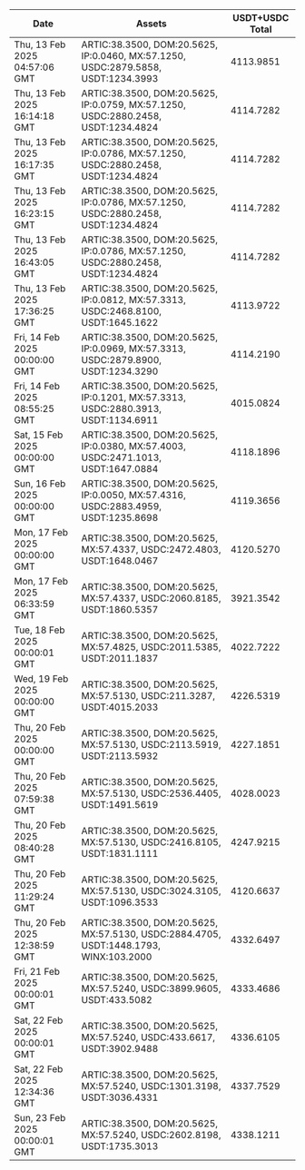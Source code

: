 | Date                          | Assets                                                                                | USDT+USDC Total |
| ----------------------------- | ------------------------------------------------------------------------------------- | --------------- |
| Thu, 13 Feb 2025 04:57:06 GMT | ARTIC:38.3500, DOM:20.5625, IP:0.0460, MX:57.1250, USDC:2879.5858, USDT:1234.3993     | 4113.9851       |
| Thu, 13 Feb 2025 16:14:18 GMT | ARTIC:38.3500, DOM:20.5625, IP:0.0759, MX:57.1250, USDC:2880.2458, USDT:1234.4824     | 4114.7282       |
| Thu, 13 Feb 2025 16:17:35 GMT | ARTIC:38.3500, DOM:20.5625, IP:0.0786, MX:57.1250, USDC:2880.2458, USDT:1234.4824     | 4114.7282       |
| Thu, 13 Feb 2025 16:23:15 GMT | ARTIC:38.3500, DOM:20.5625, IP:0.0786, MX:57.1250, USDC:2880.2458, USDT:1234.4824     | 4114.7282       |
| Thu, 13 Feb 2025 16:43:05 GMT | ARTIC:38.3500, DOM:20.5625, IP:0.0786, MX:57.1250, USDC:2880.2458, USDT:1234.4824     | 4114.7282       |
| Thu, 13 Feb 2025 17:36:25 GMT | ARTIC:38.3500, DOM:20.5625, IP:0.0812, MX:57.3313, USDC:2468.8100, USDT:1645.1622     | 4113.9722       |
| Fri, 14 Feb 2025 00:00:00 GMT | ARTIC:38.3500, DOM:20.5625, IP:0.0969, MX:57.3313, USDC:2879.8900, USDT:1234.3290     | 4114.2190       |
| Fri, 14 Feb 2025 08:55:25 GMT | ARTIC:38.3500, DOM:20.5625, IP:0.1201, MX:57.3313, USDC:2880.3913, USDT:1134.6911     | 4015.0824       |
| Sat, 15 Feb 2025 00:00:00 GMT | ARTIC:38.3500, DOM:20.5625, IP:0.0380, MX:57.4003, USDC:2471.1013, USDT:1647.0884     | 4118.1896       |
| Sun, 16 Feb 2025 00:00:00 GMT | ARTIC:38.3500, DOM:20.5625, IP:0.0050, MX:57.4316, USDC:2883.4959, USDT:1235.8698     | 4119.3656       |
| Mon, 17 Feb 2025 00:00:00 GMT | ARTIC:38.3500, DOM:20.5625, MX:57.4337, USDC:2472.4803, USDT:1648.0467                | 4120.5270       |
| Mon, 17 Feb 2025 06:33:59 GMT | ARTIC:38.3500, DOM:20.5625, MX:57.4337, USDC:2060.8185, USDT:1860.5357                | 3921.3542       |
| Tue, 18 Feb 2025 00:00:01 GMT | ARTIC:38.3500, DOM:20.5625, MX:57.4825, USDC:2011.5385, USDT:2011.1837                | 4022.7222       |
| Wed, 19 Feb 2025 00:00:00 GMT | ARTIC:38.3500, DOM:20.5625, MX:57.5130, USDC:211.3287, USDT:4015.2033                 | 4226.5319       |
| Thu, 20 Feb 2025 00:00:00 GMT | ARTIC:38.3500, DOM:20.5625, MX:57.5130, USDC:2113.5919, USDT:2113.5932                | 4227.1851       |
| Thu, 20 Feb 2025 07:59:38 GMT | ARTIC:38.3500, DOM:20.5625, MX:57.5130, USDC:2536.4405, USDT:1491.5619                | 4028.0023       |
| Thu, 20 Feb 2025 08:40:28 GMT | ARTIC:38.3500, DOM:20.5625, MX:57.5130, USDC:2416.8105, USDT:1831.1111                | 4247.9215       |
| Thu, 20 Feb 2025 11:29:24 GMT | ARTIC:38.3500, DOM:20.5625, MX:57.5130, USDC:3024.3105, USDT:1096.3533                | 4120.6637       |
| Thu, 20 Feb 2025 12:38:59 GMT | ARTIC:38.3500, DOM:20.5625, MX:57.5130, USDC:2884.4705, USDT:1448.1793, WINX:103.2000 | 4332.6497       |
| Fri, 21 Feb 2025 00:00:01 GMT | ARTIC:38.3500, DOM:20.5625, MX:57.5240, USDC:3899.9605, USDT:433.5082                 | 4333.4686       |
| Sat, 22 Feb 2025 00:00:01 GMT | ARTIC:38.3500, DOM:20.5625, MX:57.5240, USDC:433.6617, USDT:3902.9488                 | 4336.6105       |
| Sat, 22 Feb 2025 12:34:36 GMT | ARTIC:38.3500, DOM:20.5625, MX:57.5240, USDC:1301.3198, USDT:3036.4331                | 4337.7529       |
| Sun, 23 Feb 2025 00:00:01 GMT | ARTIC:38.3500, DOM:20.5625, MX:57.5240, USDC:2602.8198, USDT:1735.3013                | 4338.1211       |
